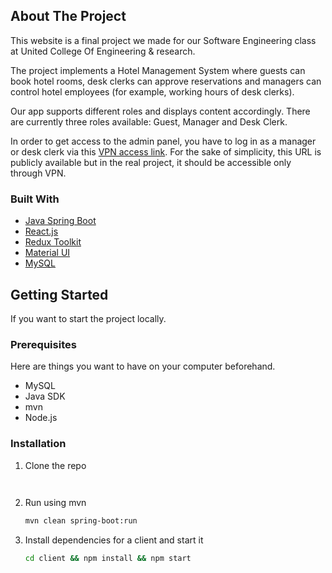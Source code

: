 
## About The Project
 
This website is a final project we made for our Software Engineering class at United College Of Engineering & research. 

The project implements a Hotel Management System where guests can book hotel rooms, desk clerks can approve reservations and managers can control hotel employees (for example, working hours of desk clerks).

Our app supports different roles and displays content accordingly. There are currently three roles available: Guest, Manager and Desk Clerk.

In order to get access to the admin panel, you have to log in as a manager or desk clerk via this [VPN access link](https://hms.ironsoul.me/vpn-access). For the sake of simplicity, this URL is publicly available but in the real project, it should be accessible only through VPN. 

### Built With

* [Java Spring Boot](https://spring.io/projects/spring-boot)
* [React.js](https://reactjs.org/)
* [Redux Toolkit](https://redux-toolkit.js.org/)
* [Material UI](https://material-ui.com/)
* [MySQL](https://www.mysql.com/)

## Getting Started

If you want to start the project locally.

### Prerequisites

Here are things you want to have on your computer beforehand.

* MySQL
* Java SDK
* mvn
* Node.js

### Installation

1. Clone the repo
   ```sh (https://github.com/neerajer2000/Hotel-Management/blob/main/README.md)
 
   ```
2. Run using mvn
   ```sh
   mvn clean spring-boot:run
   ```
3. Install dependencies for a client and start it
   ```sh
   cd client && npm install && npm start
   ```

